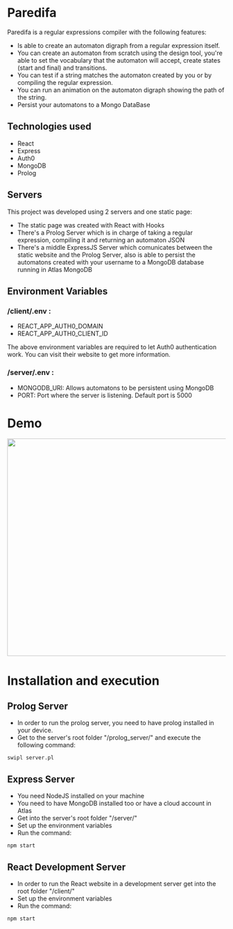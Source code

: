 # Paredifa
Paredifa is a regular expressions compiler with the following features:

 * Is able to create an automaton digraph from a regular expression itself.
 * You can create an automaton from scratch using the design tool,  you're able to set the vocabulary that the automaton will accept, create states (start and final) and transitions.
 * You can test if a string matches the automaton created by you or by compiling the regular expression.
 * You can run an animation on the automaton digraph showing the path of the string.
 * Persist your automatons to a Mongo DataBase


## Technologies used

* <a src="https://reactjs.org/">React</a>
* <a src="https://expressjs.com/">Express</a>
* <a src="https://auth0.com/">Auth0</a>
* <a src="https://www.mongodb.com/">MongoDB</a>
* <a src="https://www.swi-prolog.org/">Prolog</a>

## Servers

This project was developed using 2 servers and one static page:

* The static page was created with React with Hooks
* There's a Prolog Server which is in charge of taking a regular expression, compiling it and returning an automaton JSON
* There's a middle ExpressJS Server which comunicates between the static website and the Prolog Server, also is able to persist the automatons created with your username to a MongoDB database running in Atlas MongoDB

## Environment Variables
### /client/.env :
* REACT_APP_AUTH0_DOMAIN
* REACT_APP_AUTH0_CLIENT_ID

The above environment variables are required to let <a src="https://auth0.com/">Auth0</a> authentication work. You can visit their website to get more information.

### /server/.env : 
* MONGODB_URI: Allows automatons to be persistent using MongoDB
* PORT: Port where the server is listening. Default port is 5000

# Demo
<img src="https://github.com/floresjdfr/Paredifa/blob/main/Paredifa%20demo.gif" width="800" height="500" />


# Installation and execution

## Prolog Server

* In order to run the prolog server, you need to have <a src="https://www.swi-prolog.org/">prolog</a> installed in your device.
* Get to the server's root folder "/prolog_server/" and execute the following command:

`swipl server.pl`

## Express Server

* You need <a src="https://nodejs.org/en/">NodeJS</a> installed on your machine
* You need to have MongoDB installed too or have a cloud account in <a src="https://www.mongodb.com/docs/atlas/?_ga=2.194023912.4718275.1659396922-1719441783.1658829494&_gac=1.254660858.1659401764.Cj0KCQjw852XBhC6ARIsAJsFPN1nXwfKuV97cvxpZrhCd3tJ5lxWDOWbe3jI1QcKIWt6qX_WEObuDkMaAoq7EALw_wcB">Atlas</a>
* Get into the server's root folder "/server/"
* Set up the environment variables
* Run the command:

`npm start`

## React Development Server

* In order to run the React website in a development server get into the root folder "/client/"
* Set up the environment variables
* Run the command:

`npm start`